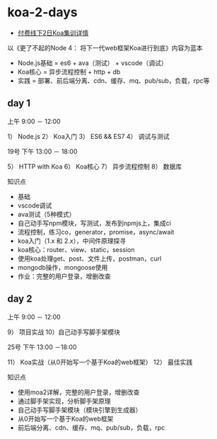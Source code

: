# koa-2-days

- [付费线下2日Koa集训详情](detail.md)

以《更了不起的Node 4： 将下一代web框架Koa进行到底》内容为蓝本

- Node.js基础 = es6 + ava（测试） + vscode（调试）
- Koa核心 = 异步流程控制 + http + db
- 实践 = 部署、前后端分离、cdn、缓存、mq、pub/sub，负载，rpc等

## day 1

上午 9:00 － 12:00

1） Node.js
2） Koa入门
3） ES6 && ES7
4） 调试与测试

19号 下午 13:00 － 18:00

5） HTTP with Koa
6） Koa核心
7） 异步流程控制
8） 数据库

知识点

- 基础
- vscode调试
- ava测试（5种模式）
- 自己动手写npm模块，写测试，发布到npmjs上，集成ci
- 流程控制，练习co，generator，promise，async/await
- koa入门（1.x 和 2.x），中间件原理探寻
- koa核心：router、view、static，session
- 使用koa处理get、post、文件上传，postman，curl
- mongodb操作，mongoose使用
- 作业：完整的用户登录，增删改查

## day 2

上午 9:00 － 12:00

9） 项目实战
10）自己动手写脚手架模块

25号 下午 13:00 －18:00

11） Koa实战（从0开始写一个基于Koa的web框架）
12） 最佳实践

知识点

- 使用moa2详解，完整的用户登录，增删改查
- 通过脚手架实现，分析脚手架原理
- 自己动手写脚手架模块（模块引擎到生成器）
- 从0开始写一个基于Koa的web框架
- 前后端分离、cdn、缓存、mq、pub/sub，负载，rpc
